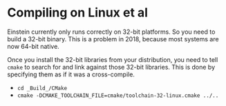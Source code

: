 # Compiling on Linux et al

Einstein currently only runs correctly on 32-bit platforms.  So you need to
build a 32-bit binary.  This is a problem in 2018, because most systems are now
64-bit native.

Once you install the 32-bit libraries from your distribution, you need to
tell `cmake` to search for and link against those 32-bit libraries.  This is
done by specifying them as if it was a cross-compile.

* `cd _Build_/CMake`
* `cmake -DCMAKE_TOOLCHAIN_FILE=cmake/toolchain-32-linux.cmake ../..`
